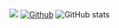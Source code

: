 ![](https://visitor-badge.laobi.icu/badge?page_id=keeganwut.keeganwut)
[![Github](https://img.shields.io/github/followers/keeganwut?label=Follow&style=social)](https://github.com/keeganwut)
![GitHub stats](https://github-readme-stats.vercel.app/api?username=keeganwut&show_icons=true&theme=dark)

<!--
**keeganwut/keeganwut** is a ✨ _special_ ✨ repository because its `README.md` (this file) appears on your GitHub profile.

Here are some ideas to get you started:

- 🔭 I’m currently working on ...
- 🌱 I’m currently learning ...
- 👯 I’m looking to collaborate on ...
- 🤔 I’m looking for help with ...
- 💬 Ask me about ...
- 📫 How to reach me: ...
- 😄 Pronouns: ...
- ⚡ Fun fact: ...
-->
